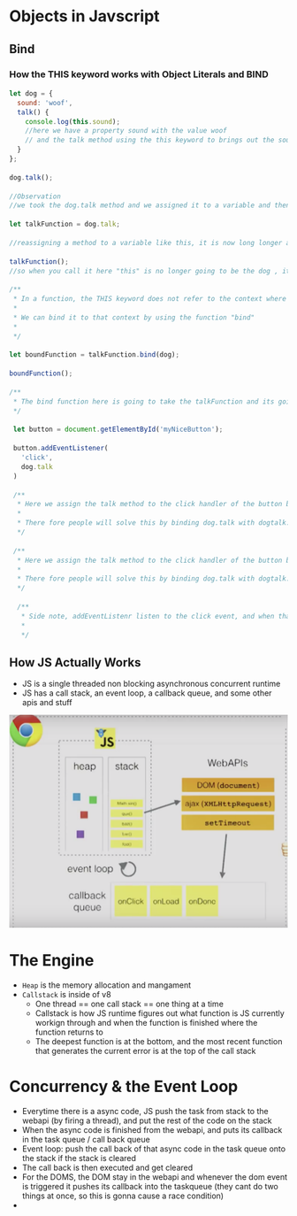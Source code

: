 # Objects in Javscript


## Bind
### How the THIS keyword works with Object Literals and BIND

``` js
let dog = {
  sound: 'woof',
  talk() {
    console.log(this.sound);
    //here we have a property sound with the value woof
    // and the talk method using the this keyword to brings out the sound property to the console
  }
};

dog.talk();

//Observation
//we took the dog.talk method and we assigned it to a variable and then we called that variable and that returned undefined

let talkFunction = dog.talk;

//reassigning a method to a variable like this, it is now long longer a method it is just a function it has kind of ceased to be a method connected to an object its now just a free flowing function

talkFunction();
//so when you call it here "this" is no longer going to be the dog , it has lots its conenction to the dog object

/**
 * In a function, the THIS keyword does not refer to the context where the function was defined, it refers to the context where the function is being called 
 * 
 * We can bind it to that context by using the function "bind"
 *
 */

let boundFunction = talkFunction.bind(dog);

boundFunction();

/**
 * The bind function here is going to take the talkFunction and its going to return a new function here that has bound dog to the THIS keyword. so BIND forces "THIS" to be dog.  
 */

 let button = document.getElementById('myNiceButton');

 button.addEventListener(
   'click',
   dog.talk
 )

 /**
  * Here we assign the talk method to the click handler of the button but when the click handler is being called THIS is not going to be the dog its going to be the window object becaues that is where the add event listneer are being triggered 
  * 
  * There fore people will solve this by binding dog.talk with dogtalk.bind(dog)
  */

 /**
  * Here we assign the talk method to the click handler of the button but when the click handler is being called THIS is not going to be the dog its going to be the window object becaues that is where the add event listneer are being triggered 
  * 
  * There fore people will solve this by binding dog.talk with dogtalk.bind(dog)
  */

  /**
   * Side note, addEventListenr listen to the click event, and when that event is triggered, it runs the dog.talk.bind(dog) fucntion
   * 
   */
```

## How JS Actually Works
* JS is a single threaded non blocking asynchronous concurrent runtime
* JS has a call stack, an event loop, a callback queue, and some other apis and stuff

![image](js.png)

# The Engine
* `Heap` is the memory allocation and mangament 
* `Callstack` is inside of v8
  - One thread == one call stack == one thing at a time
  - Callstack is how JS runtime figures out what function is JS currently workign through and when the function is finished where the function returns to   
  - The deepest function is at the bottom, and the most recent function that generates the current error is at the top of the call stack

# Concurrency & the Event Loop
* Everytime there is a async code, JS push the task from stack to the webapi (by firing a thread), and put the rest of the code on the stack
* When the async code is finished from the webapi, and puts its callback in the task queue / call back queue
* Event loop: push the call back of that async code in the task queue onto the stack if the stack is cleared
* The call back is then executed and get cleared
* For the DOMS, the DOM stay in the webapi and whenever the dom event is triggered it pushes its callback into the taskqueue (they cant do two things at once, so this is gonna cause a race condition)
* 
